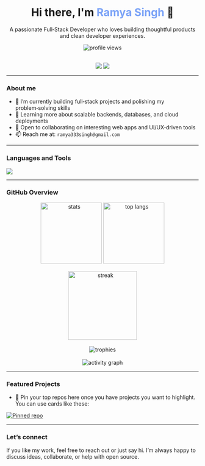 <div align="center">

  <h1>Hi there, I'm <span style="color:#7aa2f7">Ramya Singh</span> 👋</h1>
  <p>A passionate Full‑Stack Developer who loves building thoughtful products and clean developer experiences.</p>

  <img src="https://komarev.com/ghpvc/?username=ramyasingh3&label=Profile%20views&color=0e75b6&style=flat" alt="profile views" />

  <br/>
  <br/>

  <a href="mailto:ramya333singh@gmail.com"><img src="https://img.shields.io/badge/Email-%23EA4335.svg?&style=for-the-badge&logo=gmail&logoColor=white" /></a>
  <a href="https://www.linkedin.com/in/ramya-singh-3r3" target="_blank"><img src="https://img.shields.io/badge/LinkedIn-%230A66C2.svg?&style=for-the-badge&logo=linkedin&logoColor=white" /></a>
  

</div>

---

### About me

- 🔭 I’m currently building full‑stack projects and polishing my problem‑solving skills
- 🌱 Learning more about scalable backends, databases, and cloud deployments
- 🤝 Open to collaborating on interesting web apps and UI/UX‑driven tools
- 📫 Reach me at: `ramya333singh@gmail.com`

---

### Languages and Tools

<p>
  <img src="https://skillicons.dev/icons?i=go,python,c,cpp,js,react,nextjs,html,css,redis,postgres,mongodb,linux,docker,kubernetes,githubactions,aws,gcp,azure,git,github,postman,pytest" />
</p>

---

### GitHub Overview

<div align="center">

  <img height="160" src="https://github-readme-stats.vercel.app/api?username=ramyasingh3&show_icons=true&theme=tokyonight&hide_border=true" alt="stats" />
  <img height="160" src="https://github-readme-stats.vercel.app/api/top-langs/?username=ramyasingh3&layout=compact&theme=tokyonight&hide_border=true" alt="top langs" />

  <br/>
  <br/>

  <img height="180" src="https://streak-stats.demolab.com?user=ramyasingh3&theme=tokyonight&hide_border=true" alt="streak" />

  <br/>
  <br/>

  <img src="https://github-profile-trophy.vercel.app/?username=ramyasingh3&theme=onedark&margin-w=10&no-frame=true&row=1&column=6" alt="trophies" />

  <br/>
  <br/>

  <img src="https://github-readme-activity-graph.vercel.app/graph?username=ramyasingh3&theme=tokyo-night&hide_border=true" alt="activity graph" />

</div>

---

### Featured Projects

- 🚀 Pin your top repos here once you have projects you want to highlight. You can use cards like these:

<div align="left">

  <a href="https://github.com/ramyasingh3"><img src="https://github-readme-stats.vercel.app/api/pin/?username=ramyasingh3&repo=your-best-repo&theme=tokyonight&hide_border=true" alt="Pinned repo" /></a>

</div>

---

### Let’s connect

If you like my work, feel free to reach out or just say hi. I’m always happy to discuss ideas, collaborate, or help with open source.

